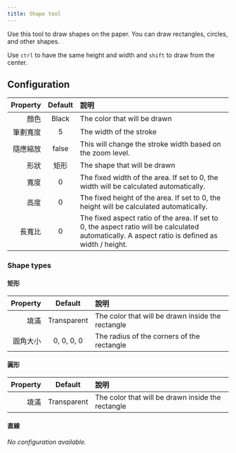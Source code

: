 ```yaml
---
title: Shape tool
---
```


Use this tool to draw shapes on the paper.
You can draw rectangles, circles, and other shapes.

Use `ctrl` to have the same height and width and `shift` to draw from the center.

## Configuration

| Property | Default | 說明                                                                                                                                                                                               |
| -------: | :-----: | :----------------------------------------------------------------------------------------------------------------------------------------------------------------------------------------------- |
|       顏色 |  Black  | The color that will be drawn                                                                                                                                                                     |
|     筆劃寬度 |    5    | The width of the stroke                                                                                                                                                                          |
|     隨應縮放 |  false  | This will change the stroke width based on the zoom level.                                                                                                                       |
|       形狀 |    矩形   | The shape that will be drawn                                                                                                                                                                     |
|       寬度 |    0    | The fixed width of the area. If set to 0, the width will be calculated automatically.                                                                            |
|       高度 |    0    | The fixed height of the area. If set to 0, the height will be calculated automatically.                                                                          |
|      長寬比 |    0    | The fixed aspect ratio of the area. If set to 0, the aspect ratio will be calculated automatically. A aspect ratio is defined as width / height. |

### Shape types

#### 矩形

| Property |   Default   | 說明                                                |
| -------: | :---------: | :------------------------------------------------ |
|       填滿 | Transparent | The color that will be drawn inside the rectangle |
|     圓角大小 |  0, 0, 0, 0 | The radius of the corners of the rectangle        |

#### 圓形

| Property |   Default   | 說明                                                |
| -------: | :---------: | :------------------------------------------------ |
|       填滿 | Transparent | The color that will be drawn inside the rectangle |

#### 直線

_No configuration available._
